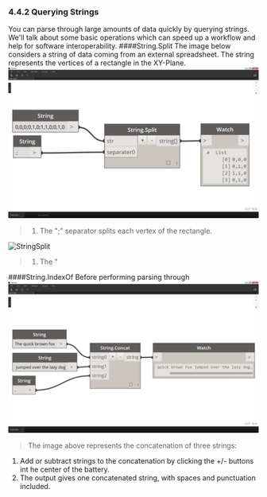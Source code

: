 ### 4.4.2 Querying Strings

You can parse through large amounts of data quickly by querying strings.  We'll talk about some basic operations which can speed up a workflow and help for software interoperability.
####String.Split
The image below considers a string of data coming from an external spreadsheet.  The string represents the vertices of a rectangle in the XY-Plane.
![StringSplit](images/4-4/4-4-1-04.jpg)
> 1. The ";" separator splits each vertex of the rectangle.

![StringSplit]()
> 1. The "

####String.IndexOf
Before performing parsing through 
![Concatenate](images/4-4/4-4-1-02.png)
> The image above represents the concatenation of three strings:
1. Add or subtract strings to the concatenation by clicking the +/- buttons int he center of the battery.
2. The output gives one concatenated string, with spaces and punctuation included.